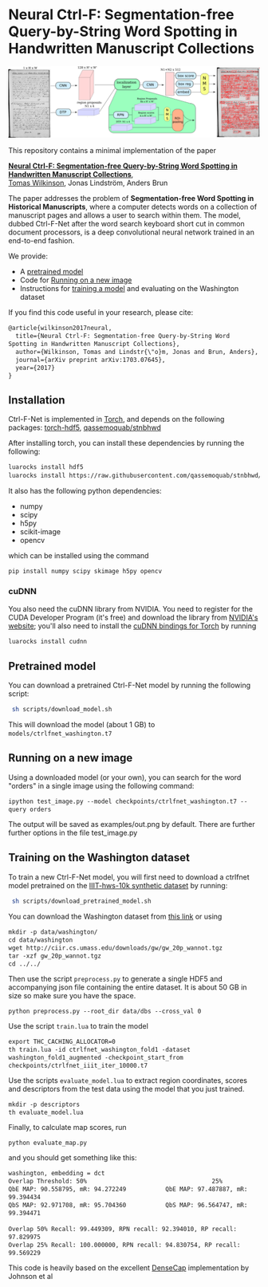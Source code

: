 # Neural Ctrl-F: Segmentation-free Query-by-String Word Spotting in Handwritten Manuscript Collections

![ctrlfnet](ctrlfnet.png)

This repository contains a minimal implementation of the paper

**[Neural Ctrl-F: Segmentation-free Query-by-String Word Spotting in Handwritten Manuscript Collections](https://arxiv.org/abs/1703.07645)**,
<br>
[Tomas Wilkinson](http://user.it.uu.se/~tomwi522/),
Jonas Lindström,
Anders Brun
<br>

The paper addresses the problem of **Segmentation-free Word Spotting in Historical Manuscripts**, where a computer detects words on a collection of manuscript pages and allows a user to search within them. The model, dubbed Ctrl-F-Net after the word search keyboard short cut in common document processors, is a deep convolutional neural network trained in an end-to-end fashion.

We provide:

- A [pretrained model](#pretrained-model)
- Code for [Running on a new image](#running-on-a-new-image)
- Instructions for [training a model](#training-on-the-washington-dataset) and evaluating on the Washington dataset

If you find this code useful in your research, please cite:

```
@article{wilkinson2017neural,
  title={Neural Ctrl-F: Segmentation-free Query-by-String Word Spotting in Handwritten Manuscript Collections},
  author={Wilkinson, Tomas and Lindstr{\"o}m, Jonas and Brun, Anders},
  journal={arXiv preprint arXiv:1703.07645},
  year={2017}
}

```

## Installation

Ctrl-F-Net is implemented in [Torch](http://torch.ch/), and depends on the following packages: [torch-hdf5](https://github.com/deepmind/torch-hdf5), [qassemoquab/stnbhwd](https://github.com/qassemoquab/stnbhwd)

After installing torch, you can install these dependencies by running the following:

```bash
luarocks install hdf5
luarocks install https://raw.githubusercontent.com/qassemoquab/stnbhwd/master/stnbhwd-scm-1.rockspec
```

It also has the following python dependencies:
 - numpy
 - scipy
 - h5py
 - scikit-image
 - opencv

which can be installed using the command 
```
pip install numpy scipy skimage h5py opencv
```

### cuDNN

You also need the cuDNN library from NVIDIA. You need to register for the CUDA Developer Program (it's free)
and download the library from [NVIDIA's website](https://developer.nvidia.com/cudnn); you'll also need to install
the [cuDNN bindings for Torch](https://github.com/soumith/cudnn.torch) by running

```bash
luarocks install cudnn
```

## Pretrained model

You can download a pretrained Ctrl-F-Net model by running the following script:

```bash
 sh scripts/download_model.sh
 ```
 
 This will download the model (about 1 GB) to `models/ctrlfnet_washington.t7`

## Running on a new image

Using a downloaded model (or your own), you can search for the word "orders" in a single image using the following command:

```
ipython test_image.py --model checkpoints/ctrlfnet_washington.t7 --query orders
```

The output will be saved as examples/out.png by default. There are further further options in the file test_image.py


## Training on the Washington dataset

To train a new Ctrl-F-Net model, you will first need to download a ctrlfnet model pretrained on the [IIIT-hws-10k synthetic dataset](https://cvit.iiit.ac.in/research/projects/cvit-projects/matchdocimgs) by running:

```bash
 sh scripts/download_pretrained_model.sh
 ```

You can download the Washington dataset from [this link](http://ciir.cs.umass.edu/downloads/gw/gw_20p_wannot.tgz) or using 

```
mkdir -p data/washington/
cd data/washington
wget http://ciir.cs.umass.edu/downloads/gw/gw_20p_wannot.tgz
tar -xzf gw_20p_wannot.tgz
cd ../../
```
Then use the script `preprocess.py` to generate a single HDF5 and accompanying json file containing the entire dataset. It is about 50 GB in size so make sure you have the space. 

```
python preprocess.py --root_dir data/dbs --cross_val 0
```

Use the script `train.lua` to train the model 

```
export THC_CACHING_ALLOCATOR=0
th train.lua -id ctrlfnet_washington_fold1 -dataset washington_fold1_augmented -checkpoint_start_from checkpoints/ctrlfnet_iiit_iter_10000.t7
```

Use the scripts `evaluate_model.lua` to extract region coordinates, scores and descriptors from the test data using the model that you just trained.

```
mkdir -p descriptors
th evaluate_model.lua 
```

Finally, to calculate map scores, run 

```
python evaluate_map.py  
```

and you should get something like this:

```
washington, embedding = dct
Overlap Threshold: 50%                                   25%
QbE MAP: 90.558795, mR: 94.272249           QbE MAP: 97.487887, mR: 99.394434
QbS MAP: 92.971708, mR: 95.704360           QbS MAP: 96.564747, mR: 99.394471

Overlap 50% Recall: 99.449309, RPN recall: 92.394010, RP recall: 97.829975
Overlap 25% Recall: 100.000000, RPN recall: 94.830754, RP recall: 99.569229
```

This code is heavily based on the excellent [DenseCap](https://github.com/jcjohnson/densecap) implementation by Johnson et al 

